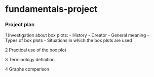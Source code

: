 # fundamentals-project

### Project plan

1 Investigation about box plots:
    - History
    - Creator
    - General meaning
    - Types of box plots
    - Situations in which the box plots are used
    
2 Practical use of the box plot

3 Terminology definition

4 Graphs comparison